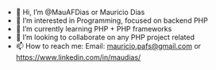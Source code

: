 - 👋 Hi, I’m @MauAFDias or Mauricio Dias
- 👀 I’m interested in Programming, focused on backend PHP
- 🌱 I’m currently learning PHP + PHP frameworks
- 💞️ I’m looking to collaborate on any PHP project related
- 📫 How to reach me: Email: mauricio.pafs@gmail.com or https://www.linkedin.com/in/maudias/

<!---
MauAFDias/MauAFDias is a ✨ special ✨ repository because its `README.md` (this file) appears on your GitHub profile.
You can click the Preview link to take a look at your changes.
--->
